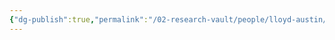 ```yaml
---
{"dg-publish":true,"permalink":"/02-research-vault/people/lloyd-austin/","updated":"2025-08-21T16:43:24.295-04:00"}
---
```


